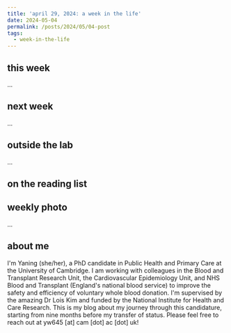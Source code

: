 ```yaml
---
title: 'april 29, 2024: a week in the life'
date: 2024-05-04
permalink: /posts/2024/05/04-post
tags:
  - week-in-the-life
---
```


this week
------
...

next week
------
...

outside the lab
------
...

on the reading list
------


weekly photo
------
...

about me
------
I'm Yaning (she/her), a PhD candidate in Public Health and Primary Care at the University of Cambridge. I am working with colleagues in the Blood and Transplant Research Unit, the Cardiovascular Epidemiology Unit, and NHS Blood and Transplant (England's national blood service) to improve the safety and efficiency of voluntary whole blood donation. I'm supervised by the amazing Dr Lois Kim and funded by the National Institute for Health and Care Research. This is my blog about my journey through this candidature, starting from nine months before my transfer of status. Please feel free to reach out at yw645 [at] cam [dot] ac [dot] uk!
